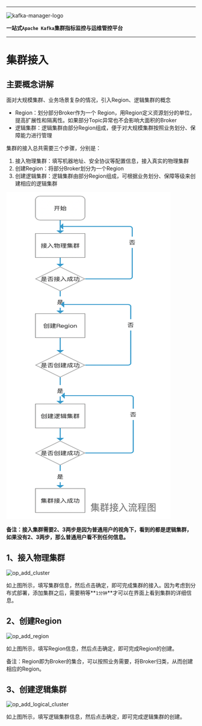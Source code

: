 
---

![kafka-manager-logo](../../assets/images/common/logo_name.png)

**一站式`Apache Kafka`集群指标监控与运维管控平台**


--- 

# 集群接入

## 主要概念讲解
面对大规模集群、业务场景复杂的情况，引入Region、逻辑集群的概念
- Region：划分部分Broker作为一个 Region，用Region定义资源划分的单位，提高扩展性和隔离性。如果部分Topic异常也不会影响大面积的Broker
- 逻辑集群：逻辑集群由部分Region组成，便于对大规模集群按照业务划分、保障能力进行管理


集群的接入总共需要三个步骤，分别是：
1. 接入物理集群：填写机器地址、安全协议等配置信息，接入真实的物理集群
2. 创建Region：将部分Broker划分为一个Region
3. 创建逻辑集群：逻辑集群由部分Region组成，可根据业务划分、保障等级来创建相应的逻辑集群

![op_cluster_flow](assets/op_cluster_flow.png)


**备注：接入集群需要2、3两步是因为普通用户的视角下，看到的都是逻辑集群，如果没有2、3两步，那么普通用户看不到任何信息。**


## 1、接入物理集群

![op_add_cluster](assets/op_add_cluster.jpg)

如上图所示，填写集群信息，然后点击确定，即可完成集群的接入。因为考虑到分布式部署，添加集群之后，需要稍等**`1分钟`**才可以在界面上看到集群的详细信息。

## 2、创建Region

![op_add_region](assets/op_add_region.jpg)

如上图所示，填写Region信息，然后点击确定，即可完成Region的创建。

备注：Region即为Broker的集合，可以按照业务需要，将Broker归类，从而创建相应的Region。

## 3、创建逻辑集群

![op_add_logical_cluster](assets/op_add_logical_cluster.jpg)


如上图所示，填写逻辑集群信息，然后点击确定，即可完成逻辑集群的创建。
